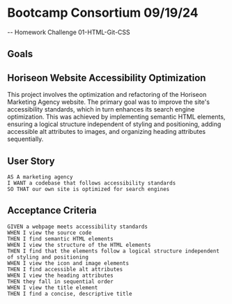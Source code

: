 # Bootcamp Consortium 09/19/24

-- Homework Challenge 01-HTML-Git-CSS

## Goals

## Horiseon Website Accessibility Optimization

This project involves the optimization and refactoring of the Horiseon Marketing Agency website. The primary goal was to improve the site's accessibility standards, which in turn enhances its search engine optimization. This was achieved by implementing semantic HTML elements, ensuring a logical structure independent of styling and positioning, adding accessible alt attributes to images, and organizing heading attributes sequentially.

## User Story

```
AS A marketing agency
I WANT a codebase that follows accessibility standards
SO THAT our own site is optimized for search engines
```


## Acceptance Criteria

```
GIVEN a webpage meets accessibility standards
WHEN I view the source code
THEN I find semantic HTML elements
WHEN I view the structure of the HTML elements
THEN I find that the elements follow a logical structure independent of styling and positioning
WHEN I view the icon and image elements
THEN I find accessible alt attributes
WHEN I view the heading attributes
THEN they fall in sequential order
WHEN I view the title element
THEN I find a concise, descriptive title
```

